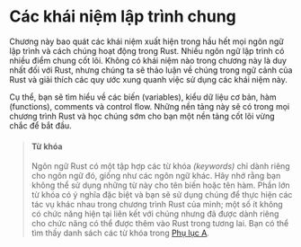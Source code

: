 # Các khái niệm lập trình chung 

Chương này bao quát các khái niệm xuất hiện trong hầu hết mọi ngôn ngữ lập trình
và cách chúng hoạt động trong Rust. Nhiều ngôn ngữ lập trình có nhiều điểm chung
cốt lõi. Không có khái niệm nào trong chương này là duy nhất đối với Rust, nhưng
chúng ta sẽ thảo luận về chúng trong ngữ cảnh của Rust và giải thích các quy ước
xung quanh việc sử dụng các khái niệm này.

Cụ thể, bạn sẽ tìm hiểu về các biến (variables), kiểu dữ liệu cơ bản, hàm (functions), 
comments và control flow. Những nền tảng này sẽ có trong mọi chương trình Rust và học 
chúng sớm cho bạn một nền tảng cốt lõi vừng chắc để bắt đầu.

> #### Từ khóa
>
> Ngôn ngữ Rust có một tập hợp các từ khóa *(keywords)* chỉ dành riêng cho 
> ngôn ngữ đó, giống như các ngôn ngữ khác. Hãy nhớ rằng bạn không thể sử dụng
> những từ này cho tên biến hoặc tên hàm. Phần lớn từ khóa có ý nghĩa đặc biệt
> và bạn sẽ sử dụng chúng để thực hiện các tác vụ khác nhau trong chương trình Rust
> của mình; một số ít không có chức năng hiện tại liên kết với chúng nhưng đã được
> dành riêng cho chức năng có thể được thêm vào Rust trong tương lai. Bạn có thể
> tìm thấy danh sách các từ khóa trong [Phụ lục A][appendix_a]<!-- ignore -->.

[appendix_a]: appendix-01-keywords.md
